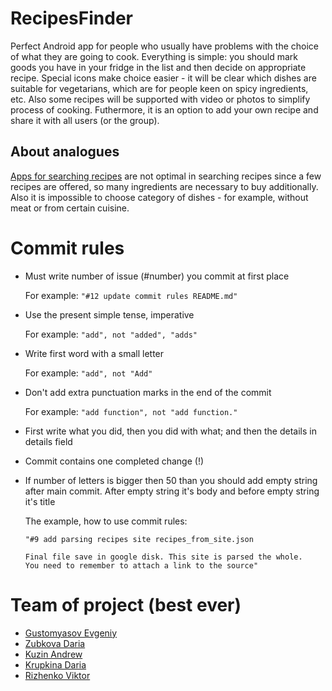 # RecipesFinder
Perfect Android app for people who usually have problems with the choice of what they are going to cook.
Everything is simple: you should mark goods you have in your fridge in the list and then decide on appropriate recipe. 
Special icons make choice easier - it will be clear which dishes are suitable for vegetarians, which are for people keen on spicy ingredients, etc.
Also some recipes will be supported with video or photos to simplify process of cooking. 
Futhermore, it is an option to add your own recipe and share it with all users (or the group).
## About analogues
[Apps for searching recipes](https://play.google.com/store/apps/details?id=com.ggl.jr.cookbooksearchbyingredients&showAllReviews=true)
are not optimal in searching recipes since a few recipes are offered, so many ingredients are necessary to buy additionally.
Also it is impossible to choose category of dishes - for example, without meat or from certain cuisine.
# Commit rules
* Must write number of issue (#number) you commit at first place 

  For example: `"#12 update commit rules README.md"`
* Use the present simple tense, imperative 

  For example: `"add", not "added", "adds"`
* Write first word with a small letter 

  For example: `"add", not "Add"`
* Don't add extra punctuation marks in the end of the commit 

  For example: `"add function", not "add function."`
* First write what you did, then you did with what; and then the details in details field
* Commit contains one completed change (!)
* If number of letters is bigger then 50 than you should add empty string after main commit. After empty string it's body and before empty string it's title 

  The example, how to use commit rules:    
    ```
    "#9 add parsing recipes site recipes_from_site.json
 
    Final file save in google disk. This site is parsed the whole. 
    You need to remember to attach a link to the source"
# Team of project (best ever)
- [Gustomyasov Evgeniy](https://github.com/YudzhinNSK)
- [Zubkova Daria](https://github.com/DariaZubkova)
- [Kuzin Andrew](https://github.com/Kexon5)
- [Krupkina Daria](https://github.com/DariaKrup)
- [Rizhenko Viktor](https://github.com/WiillyWonka)
